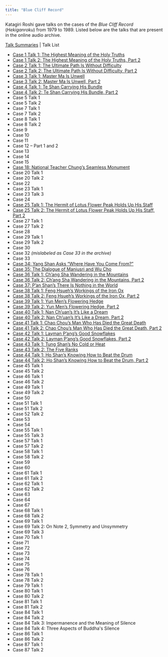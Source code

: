 ```yaml
---
title: "Blue Cliff Record"
---
```


Katagiri Roshi gave talks on the cases of the *Blue Cliff Record* (*Hekiganroku*) from 1979 to 1989. Listed below are the talks that are present in the online audio archive. 

[Talk Summaries](blue-cliff-record) \| Talk List

- [Case 1 Talk 1: The Highest Meaning of the Holy Truths](1979-11-17-Blue-Cliff-Record-Case-1-Talk-1)
- [Case 1 Talk 2: The Highest Meaning of the Holy Truths, Part 2](1979-11-18-Blue-Cliff-Record-Case-1-Talk-2)
- [Case 2 Talk 1: The Ultimate Path Is Without Difficulty](1980-01-19-Blue-Cliff-Record-Case-2-Talk-1)
- [Case 2 Talk 2: The Ultimate Path Is Without Difficulty, Part 2](1980-01-20-Blue-Cliff-Record-Case-2-Talk-2)
- [Case 3 Talk 1: Master Ma Is Unwell](1980-04-19-Blue-Cliff-Record-Case-3-Talk-1)
- [Case 3 Talk 2: Master Ma Is Unwell, Part 2](1980-04-20-Blue-Cliff-Record-Case-3-Talk-2)
- [Case 4 Talk 1: Te Shan Carrying His Bundle](1980-05-08-Blue-Cliff-Record-Case-4-Talk-1)
- [Case 4 Talk 2: Te Shan Carrying His Bundle, Part 2](1980-05-18-Blue-Cliff-Record-Case-4-Talk-2)
- Case 5 Talk 1
- Case 5 Talk 2
- Case 7 Talk 1
- Case 7 Talk 2
- Case 8 Talk 1
- Case 8 Talk 2
- Case 9
- Case 10
- Case 11
- Case 12 – Part 1 and 2
- Case 13
- Case 14
- Case 15
- [Case 18: National Teacher Chung’s Seamless Monument](1981-07-18-Blue-Cliff-Record-Case-18)
- Case 20 Talk 1
- Case 20 Talk 2
- Case 22
- Case 23 Talk 1
- Case 23 Talk 3
- Case 24
- [Case 25 Talk 1: The Hermit of Lotus Flower Peak Holds Up His Staff](1981-11-21-Blue-Cliff-Record-Case-25-Talk-1)
- [Case 25 Talk 2: The Hermit of Lotus Flower Peak Holds Up His Staff, Part 2](1981-11-22-Blue-Cliff-Record-Case-25-Talk-2)
- Case 27 Talk 1
- Case 27 Talk 2
- Case 28
- Case 29 Talk 1
- Case 29 Talk 2
- Case 30
- Case 32 *(mislabeled as Case 33 in the archive)*
- Case 33
- [Case 34: Yang Shan Asks “Where Have You Come From?”](1982-11-17-Blue-Cliff-Record-Case-34)
- [Case 35: The Dialogue of Manjusri and Wu Cho](1982-11-24-Blue-Cliff-Record-Case-35)
- [Case 36 Talk 1: Ch’ang Sha Wandering in the Mountains](1982-12-01-Blue-Cliff-Record-Case-36-Talk-1)
- [Case 36 Talk 2: Ch’ang Sha Wandering in the Mountains, Part 2](1982-12-08-Blue-Cliff-Record-Case-36-Talk-2)
- [Case 37: P’an Shan’s There Is Nothing in the World](1982-12-15-Blue-Cliff-Record-Case-37)
- [Case 38 Talk 1: Feng Hsueh’s Workings of the Iron Ox](1982-12-22-Blue-Cliff-Record-Case-38-Talk-1)
- [Case 38 Talk 2: Feng Hsueh’s Workings of the Iron Ox, Part 2](1983-01-05-Blue-Cliff-Record-Case-38-Talk-2)
- [Case 39 Talk 1: Yun Men’s Flowering Hedge](1983-01-12-Blue-Cliff-Record-Case-39-Talk-1)
- [Case 39 Talk 2: Yun Men’s Flowering Hedge, Part 2](1983-01-19-Blue-Cliff-Record-Case-39-Talk-2)
- [Case 40 Talk 1: Nan Ch’uan’s It’s Like a Dream](1983-01-26-Blue-Cliff-Record-Case-40-Talk-1)
- [Case 40 Talk 2: Nan Ch’uan’s It’s Like a Dream, Part 2](1983-02-02-Blue-Cliff-Record-Case-40-Talk-2)
- [Case 41 Talk 1: Chao Chou’s Man Who Has Died the Great Death](1983-02-09-Blue-Cliff-Record-Case-41-Talk-1)
- [Case 41 Talk 2: Chao Chou’s Man Who Has Died the Great Death, Part 2](1983-02-16-Blue-Cliff-Record-Case-41-Talk-2)
- [Case 42 Talk 1: Layman P’ang’s Good Snowflakes](1983-03-02-Blue-Cliff-Record-Case-42-Talk-1)
- [Case 42 Talk 2: Layman P’ang’s Good Snowflakes, Part 2](1983-03-09-Blue-Cliff-Record-Case-42-Talk-2)
- [Case 43 Talk 1: Tung Shan’s No Cold or Heat](1983-03-16-Blue-Cliff-Record-Case-43-Talk-1)
- [Case 43 Talk 2: The Five Ranks](1983-04-06-Blue-Cliff-Record-Case-43-Talk-2)
- [Case 44 Talk 1: Ho Shan’s Knowing How to Beat the Drum](1983-04-20-Blue-Cliff-Record-Case-44-Talk-1)
- [Case 44 Talk 2: Ho Shan’s Knowing How to Beat the Drum, Part 2](1983-04-27-Blue-Cliff-Record-Case-44-Talk-2)
- Case 45 Talk 1
- Case 45 Talk 2
- Case 46 Talk 1
- Case 46 Talk 2
- Case 49 Talk 1
- Case 49 Talk 2
- Case 50
- Case 51 Talk 1
- Case 51 Talk 2
- Case 52 Talk 2
- Case 53
- Case 54
- Case 55 Talk 1
- Case 55 Talk 3
- Case 57 Talk 1
- Case 57 Talk 2
- Case 58 Talk 1
- Case 58 Talk 2
- Case 59
- Case 60
- Case 61 Talk 1
- Case 61 Talk 2
- Case 62 Talk 1
- Case 62 Talk 2
- Case 63
- Case 64
- Case 67
- Case 68 Talk 1
- Case 68 Talk 2
- Case 69 Talk 1
- Case 69 Talk 2: On Note 2, Symmetry and Unsymmetry
- Case 69 Talk 3
- Case 70 Talk 1
- Case 71
- Case 72
- Case 73
- Case 74
- Case 75
- Case 76
- Case 78 Talk 1
- Case 78 Talk 2
- Case 79 Talk 1
- Case 80 Talk 1
- Case 80 Talk 2
- Case 81 Talk 1
- Case 81 Talk 2
- Case 84 Talk 1
- Case 84 Talk 2
- Case 84 Talk 3: Impermanence and the Meaning of Silence
- Case 84 Talk 4: Three Aspects of Buddha's Silence
- Case 86 Talk 1
- Case 86 Talk 2
- Case 87 Talk 1
- Case 87 Talk 2
